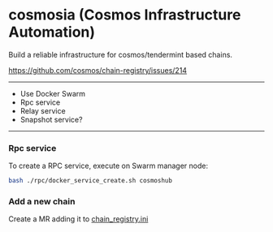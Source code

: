 # cosmosia (Cosmos Infrastructure Automation)
Build a reliable infrastructure for cosmos/tendermint based chains.

https://github.com/cosmos/chain-registry/issues/214

---

- Use Docker Swarm
- Rpc service
- Relay service
- Snapshot service?


---
### Rpc service
To create a RPC service, execute on Swarm manager node:

```bash
bash ./rpc/docker_service_create.sh cosmoshub
```




### Add a new chain
Create a MR adding it to [chain_registry.ini](./data/chain_registry.ini)